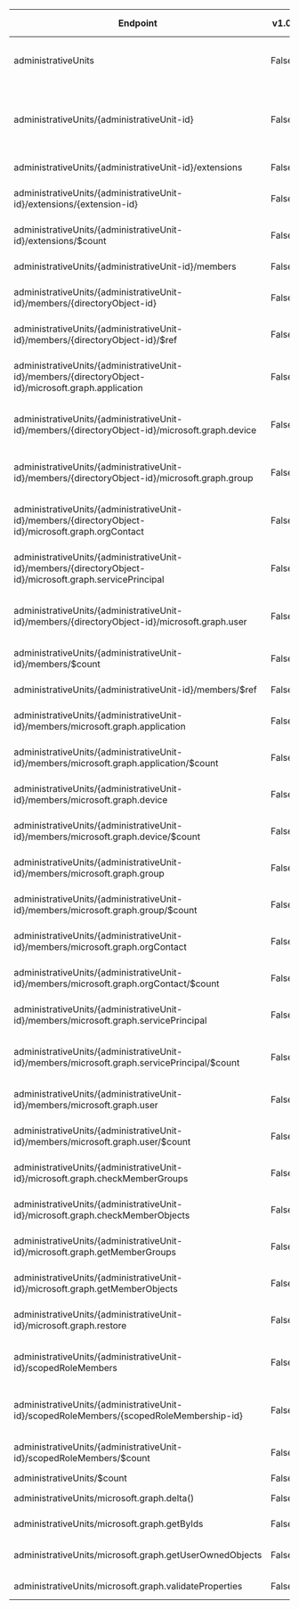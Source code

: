 | Endpoint | v1.0 | V1.0-Url | v1.0-Methods | v1.0-docs | beta | Beta-Url | Beta-Methods | Beta-Docs | Path | Root | Children | Segment |
| ----------| ----------| ----------| ----------| ----------| ----------| ----------| ----------| ----------| ----------| ----------| ----------| ----------|
| administrativeUnits| False| | |  | True| https://graph.microsoft.com/beta/administrativeUnits| Get Post| https://learn.microsoft.com/graph/api/directory-list-administrativeunits?view=graph-rest-beta https://learn.microsoft.com/graph/api/directory-post-administrativeunits?view=graph-rest-beta| administrativeUnits| administrativeUnits| 6| administrativeUnits|
| administrativeUnits/{administrativeUnit-id}| False| | |  | True| https://graph.microsoft.com/beta/administrativeUnits/{administrativeUnit-id}| Get Patch Delete| https://learn.microsoft.com/graph/api/administrativeunit-get?view=graph-rest-beta https://learn.microsoft.com/graph/api/administrativeunit-update?view=graph-rest-beta https://learn.microsoft.com/graph/api/administrativeunit-delete?view=graph-rest-beta| administrativeUnits {administrativeUnit-id}| administrativeUnits| 8| {administrativeUnit-id}|
| administrativeUnits/{administrativeUnit-id}/extensions| False| | |  | True| https://graph.microsoft.com/beta/administrativeUnits/{administrativeUnit-id}/extensions| Get Post|  | administrativeUnits {administrativeUnit-id} extensions| administrativeUnits| 2| extensions|
| administrativeUnits/{administrativeUnit-id}/extensions/{extension-id}| False| | |  | True| https://graph.microsoft.com/beta/administrativeUnits/{administrativeUnit-id}/extensions/{extension-id}| Get Patch Delete|   | administrativeUnits {administrativeUnit-id} extensions {extension-id}| administrativeUnits| 0| {extension-id}|
| administrativeUnits/{administrativeUnit-id}/extensions/$count| False| | |  | True| https://graph.microsoft.com/beta/administrativeUnits/{administrativeUnit-id}/extensions/$count| Get| | administrativeUnits {administrativeUnit-id} extensions $count| administrativeUnits| 0| $count|
| administrativeUnits/{administrativeUnit-id}/members| False| | |  | True| https://graph.microsoft.com/beta/administrativeUnits/{administrativeUnit-id}/members| Get Post|  https://learn.microsoft.com/graph/api/administrativeunit-post-members?view=graph-rest-beta| administrativeUnits {administrativeUnit-id} members| administrativeUnits| 9| members|
| administrativeUnits/{administrativeUnit-id}/members/{directoryObject-id}| False| | |  | False| | |  https://learn.microsoft.com/graph/api/administrativeunit-post-members?view=graph-rest-beta| administrativeUnits {administrativeUnit-id} members {directoryObject-id}| administrativeUnits| 7| {directoryObject-id}|
| administrativeUnits/{administrativeUnit-id}/members/{directoryObject-id}/$ref| False| | |  | True| https://graph.microsoft.com/beta/administrativeUnits/{administrativeUnit-id}/members/{directoryObject-id}/$ref| Delete| | administrativeUnits {administrativeUnit-id} members {directoryObject-id} $ref| administrativeUnits| 0| $ref|
| administrativeUnits/{administrativeUnit-id}/members/{directoryObject-id}/microsoft.graph.application| False| | |  | True| https://graph.microsoft.com/beta/administrativeUnits/{administrativeUnit-id}/members/{directoryObject-id}/microsoft.graph.application| Get| | administrativeUnits {administrativeUnit-id} members {directoryObject-id} microsoft.graph.application| administrativeUnits| 0| microsoft.graph.application|
| administrativeUnits/{administrativeUnit-id}/members/{directoryObject-id}/microsoft.graph.device| False| | |  | True| https://graph.microsoft.com/beta/administrativeUnits/{administrativeUnit-id}/members/{directoryObject-id}/microsoft.graph.device| Get| | administrativeUnits {administrativeUnit-id} members {directoryObject-id} microsoft.graph.device| administrativeUnits| 0| microsoft.graph.device|
| administrativeUnits/{administrativeUnit-id}/members/{directoryObject-id}/microsoft.graph.group| False| | |  | True| https://graph.microsoft.com/beta/administrativeUnits/{administrativeUnit-id}/members/{directoryObject-id}/microsoft.graph.group| Get| | administrativeUnits {administrativeUnit-id} members {directoryObject-id} microsoft.graph.group| administrativeUnits| 0| microsoft.graph.group|
| administrativeUnits/{administrativeUnit-id}/members/{directoryObject-id}/microsoft.graph.orgContact| False| | |  | True| https://graph.microsoft.com/beta/administrativeUnits/{administrativeUnit-id}/members/{directoryObject-id}/microsoft.graph.orgContact| Get| | administrativeUnits {administrativeUnit-id} members {directoryObject-id} microsoft.graph.orgContact| administrativeUnits| 0| microsoft.graph.orgContact|
| administrativeUnits/{administrativeUnit-id}/members/{directoryObject-id}/microsoft.graph.servicePrincipal| False| | |  | True| https://graph.microsoft.com/beta/administrativeUnits/{administrativeUnit-id}/members/{directoryObject-id}/microsoft.graph.servicePrincipal| Get| | administrativeUnits {administrativeUnit-id} members {directoryObject-id} microsoft.graph.servicePrincipal| administrativeUnits| 0| microsoft.graph.servicePrincipal|
| administrativeUnits/{administrativeUnit-id}/members/{directoryObject-id}/microsoft.graph.user| False| | |  | True| https://graph.microsoft.com/beta/administrativeUnits/{administrativeUnit-id}/members/{directoryObject-id}/microsoft.graph.user| Get| | administrativeUnits {administrativeUnit-id} members {directoryObject-id} microsoft.graph.user| administrativeUnits| 0| microsoft.graph.user|
| administrativeUnits/{administrativeUnit-id}/members/$count| False| | |  | True| https://graph.microsoft.com/beta/administrativeUnits/{administrativeUnit-id}/members/$count| Get| | administrativeUnits {administrativeUnit-id} members $count| administrativeUnits| 0| $count|
| administrativeUnits/{administrativeUnit-id}/members/$ref| False| | |  | True| https://graph.microsoft.com/beta/administrativeUnits/{administrativeUnit-id}/members/$ref| Get Post Delete|  https://learn.microsoft.com/graph/api/administrativeunit-post-members?view=graph-rest-beta | administrativeUnits {administrativeUnit-id} members $ref| administrativeUnits| 0| $ref|
| administrativeUnits/{administrativeUnit-id}/members/microsoft.graph.application| False| | |  | True| https://graph.microsoft.com/beta/administrativeUnits/{administrativeUnit-id}/members/microsoft.graph.application| Get| | administrativeUnits {administrativeUnit-id} members microsoft.graph.application| administrativeUnits| 1| microsoft.graph.application|
| administrativeUnits/{administrativeUnit-id}/members/microsoft.graph.application/$count| False| | |  | True| https://graph.microsoft.com/beta/administrativeUnits/{administrativeUnit-id}/members/microsoft.graph.application/$count| Get| | administrativeUnits {administrativeUnit-id} members microsoft.graph.application $count| administrativeUnits| 0| $count|
| administrativeUnits/{administrativeUnit-id}/members/microsoft.graph.device| False| | |  | True| https://graph.microsoft.com/beta/administrativeUnits/{administrativeUnit-id}/members/microsoft.graph.device| Get| | administrativeUnits {administrativeUnit-id} members microsoft.graph.device| administrativeUnits| 1| microsoft.graph.device|
| administrativeUnits/{administrativeUnit-id}/members/microsoft.graph.device/$count| False| | |  | True| https://graph.microsoft.com/beta/administrativeUnits/{administrativeUnit-id}/members/microsoft.graph.device/$count| Get| | administrativeUnits {administrativeUnit-id} members microsoft.graph.device $count| administrativeUnits| 0| $count|
| administrativeUnits/{administrativeUnit-id}/members/microsoft.graph.group| False| | |  | True| https://graph.microsoft.com/beta/administrativeUnits/{administrativeUnit-id}/members/microsoft.graph.group| Get| | administrativeUnits {administrativeUnit-id} members microsoft.graph.group| administrativeUnits| 1| microsoft.graph.group|
| administrativeUnits/{administrativeUnit-id}/members/microsoft.graph.group/$count| False| | |  | True| https://graph.microsoft.com/beta/administrativeUnits/{administrativeUnit-id}/members/microsoft.graph.group/$count| Get| | administrativeUnits {administrativeUnit-id} members microsoft.graph.group $count| administrativeUnits| 0| $count|
| administrativeUnits/{administrativeUnit-id}/members/microsoft.graph.orgContact| False| | |  | True| https://graph.microsoft.com/beta/administrativeUnits/{administrativeUnit-id}/members/microsoft.graph.orgContact| Get| | administrativeUnits {administrativeUnit-id} members microsoft.graph.orgContact| administrativeUnits| 1| microsoft.graph.orgContact|
| administrativeUnits/{administrativeUnit-id}/members/microsoft.graph.orgContact/$count| False| | |  | True| https://graph.microsoft.com/beta/administrativeUnits/{administrativeUnit-id}/members/microsoft.graph.orgContact/$count| Get| | administrativeUnits {administrativeUnit-id} members microsoft.graph.orgContact $count| administrativeUnits| 0| $count|
| administrativeUnits/{administrativeUnit-id}/members/microsoft.graph.servicePrincipal| False| | |  | True| https://graph.microsoft.com/beta/administrativeUnits/{administrativeUnit-id}/members/microsoft.graph.servicePrincipal| Get| | administrativeUnits {administrativeUnit-id} members microsoft.graph.servicePrincipal| administrativeUnits| 1| microsoft.graph.servicePrincipal|
| administrativeUnits/{administrativeUnit-id}/members/microsoft.graph.servicePrincipal/$count| False| | |  | True| https://graph.microsoft.com/beta/administrativeUnits/{administrativeUnit-id}/members/microsoft.graph.servicePrincipal/$count| Get| | administrativeUnits {administrativeUnit-id} members microsoft.graph.servicePrincipal $count| administrativeUnits| 0| $count|
| administrativeUnits/{administrativeUnit-id}/members/microsoft.graph.user| False| | |  | True| https://graph.microsoft.com/beta/administrativeUnits/{administrativeUnit-id}/members/microsoft.graph.user| Get| | administrativeUnits {administrativeUnit-id} members microsoft.graph.user| administrativeUnits| 1| microsoft.graph.user|
| administrativeUnits/{administrativeUnit-id}/members/microsoft.graph.user/$count| False| | |  | True| https://graph.microsoft.com/beta/administrativeUnits/{administrativeUnit-id}/members/microsoft.graph.user/$count| Get| | administrativeUnits {administrativeUnit-id} members microsoft.graph.user $count| administrativeUnits| 0| $count|
| administrativeUnits/{administrativeUnit-id}/microsoft.graph.checkMemberGroups| False| | |  | True| https://graph.microsoft.com/beta/administrativeUnits/{administrativeUnit-id}/microsoft.graph.checkMemberGroups| Post| https://learn.microsoft.com/graph/api/directoryobject-checkmembergroups?view=graph-rest-beta| administrativeUnits {administrativeUnit-id} microsoft.graph.checkMemberGroups| administrativeUnits| 0| microsoft.graph.checkMemberGroups|
| administrativeUnits/{administrativeUnit-id}/microsoft.graph.checkMemberObjects| False| | |  | True| https://graph.microsoft.com/beta/administrativeUnits/{administrativeUnit-id}/microsoft.graph.checkMemberObjects| Post| | administrativeUnits {administrativeUnit-id} microsoft.graph.checkMemberObjects| administrativeUnits| 0| microsoft.graph.checkMemberObjects|
| administrativeUnits/{administrativeUnit-id}/microsoft.graph.getMemberGroups| False| | |  | True| https://graph.microsoft.com/beta/administrativeUnits/{administrativeUnit-id}/microsoft.graph.getMemberGroups| Post| https://learn.microsoft.com/graph/api/directoryobject-getmembergroups?view=graph-rest-beta| administrativeUnits {administrativeUnit-id} microsoft.graph.getMemberGroups| administrativeUnits| 0| microsoft.graph.getMemberGroups|
| administrativeUnits/{administrativeUnit-id}/microsoft.graph.getMemberObjects| False| | |  | True| https://graph.microsoft.com/beta/administrativeUnits/{administrativeUnit-id}/microsoft.graph.getMemberObjects| Post| | administrativeUnits {administrativeUnit-id} microsoft.graph.getMemberObjects| administrativeUnits| 0| microsoft.graph.getMemberObjects|
| administrativeUnits/{administrativeUnit-id}/microsoft.graph.restore| False| | |  | True| https://graph.microsoft.com/beta/administrativeUnits/{administrativeUnit-id}/microsoft.graph.restore| Post| https://learn.microsoft.com/graph/api/directory-deleteditems-restore?view=graph-rest-beta| administrativeUnits {administrativeUnit-id} microsoft.graph.restore| administrativeUnits| 0| microsoft.graph.restore|
| administrativeUnits/{administrativeUnit-id}/scopedRoleMembers| False| | |  | True| https://graph.microsoft.com/beta/administrativeUnits/{administrativeUnit-id}/scopedRoleMembers| Get Post| https://learn.microsoft.com/graph/api/administrativeunit-list-scopedrolemembers?view=graph-rest-beta https://learn.microsoft.com/graph/api/administrativeunit-post-scopedrolemembers?view=graph-rest-beta| administrativeUnits {administrativeUnit-id} scopedRoleMembers| administrativeUnits| 2| scopedRoleMembers|
| administrativeUnits/{administrativeUnit-id}/scopedRoleMembers/{scopedRoleMembership-id}| False| | |  | True| https://graph.microsoft.com/beta/administrativeUnits/{administrativeUnit-id}/scopedRoleMembers/{scopedRoleMembership-id}| Get Patch Delete| https://learn.microsoft.com/graph/api/administrativeunit-get-scopedrolemembers?view=graph-rest-beta  https://learn.microsoft.com/graph/api/administrativeunit-delete-scopedrolemembers?view=graph-rest-beta| administrativeUnits {administrativeUnit-id} scopedRoleMembers {scopedRoleMembership-id}| administrativeUnits| 0| {scopedRoleMembership-id}|
| administrativeUnits/{administrativeUnit-id}/scopedRoleMembers/$count| False| | |  | True| https://graph.microsoft.com/beta/administrativeUnits/{administrativeUnit-id}/scopedRoleMembers/$count| Get| | administrativeUnits {administrativeUnit-id} scopedRoleMembers $count| administrativeUnits| 0| $count|
| administrativeUnits/$count| False| | |  | True| https://graph.microsoft.com/beta/administrativeUnits/$count| Get| | administrativeUnits $count| administrativeUnits| 0| $count|
| administrativeUnits/microsoft.graph.delta()| False| | |  | True| https://graph.microsoft.com/beta/administrativeUnits/microsoft.graph.delta()| Get| https://learn.microsoft.com/graph/api/administrativeunit-delta?view=graph-rest-beta| administrativeUnits microsoft.graph.delta()| administrativeUnits| 0| microsoft.graph.delta()|
| administrativeUnits/microsoft.graph.getByIds| False| | |  | True| https://graph.microsoft.com/beta/administrativeUnits/microsoft.graph.getByIds| Post| https://learn.microsoft.com/graph/api/directoryobject-getbyids?view=graph-rest-beta| administrativeUnits microsoft.graph.getByIds| administrativeUnits| 0| microsoft.graph.getByIds|
| administrativeUnits/microsoft.graph.getUserOwnedObjects| False| | |  | True| https://graph.microsoft.com/beta/administrativeUnits/microsoft.graph.getUserOwnedObjects| Post| https://learn.microsoft.com/graph/api/directory-deleteditems-getuserownedobjects?view=graph-rest-beta| administrativeUnits microsoft.graph.getUserOwnedObjects| administrativeUnits| 0| microsoft.graph.getUserOwnedObjects|
| administrativeUnits/microsoft.graph.validateProperties| False| | |  | True| https://graph.microsoft.com/beta/administrativeUnits/microsoft.graph.validateProperties| Post| https://learn.microsoft.com/graph/api/directoryobject-validateproperties?view=graph-rest-beta| administrativeUnits microsoft.graph.validateProperties| administrativeUnits| 0| microsoft.graph.validateProperties|
